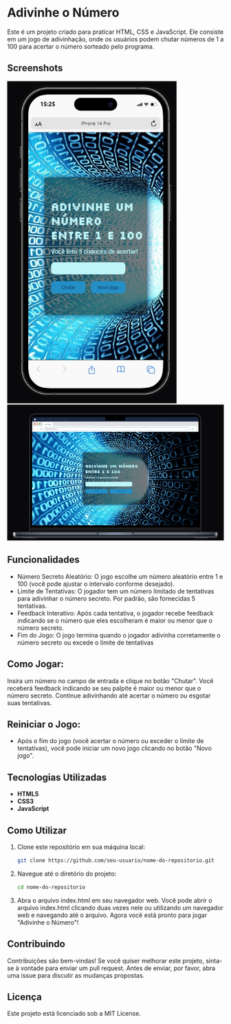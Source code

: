 # Adivinhe o Número

Este é um projeto criado para praticar HTML, CSS e JavaScript. Ele consiste em um jogo de adivinhação, onde os usuários podem chutar números de 1 a 100 para acertar o número sorteado pelo programa.

## Screenshots
![img](src/images/tela-mobile.jpeg) ![img](src/images/tela-desktop.jpeg)

## Funcionalidades

- Número Secreto Aleatório: O jogo escolhe um número aleatório entre 1 e 100 (você pode ajustar o intervalo conforme desejado).
- Limite de Tentativas: O jogador tem um número limitado de tentativas para adivinhar o número secreto. Por padrão, são fornecidas 5 tentativas.
- Feedback Interativo: Após cada tentativa, o jogador recebe feedback indicando se o número que eles escolheram é maior ou menor que o número secreto.
- Fim do Jogo: O jogo termina quando o jogador adivinha corretamente o número secreto ou excede o limite de tentativas

## Como Jogar:
 Insira um número no campo de entrada e clique no botão "Chutar".
 Você receberá feedback indicando se seu palpite é maior ou menor que o número secreto.
 Continue adivinhando até acertar o número ou esgotar suas tentativas.

## Reiniciar o Jogo:
- Após o fim do jogo (você acertar o número ou exceder o limite de tentativas), você pode iniciar um novo jogo clicando no botão "Novo jogo".

## Tecnologias Utilizadas

- **HTML5**
- **CSS3**
- **JavaScript**

## Como Utilizar

1. Clone este repositório em sua máquina local:

   ```bash
   git clone https://github.com/seu-usuario/nome-do-repositorio.git
2. Navegue até o diretório do projeto:

    ```bash
    cd nome-do-repositorio
3. Abra o arquivo index.html em seu navegador web. Você pode abrir o arquivo index.html clicando duas vezes nele ou utilizando um navegador web e navegando até o arquivo. Agora você está pronto para jogar "Adivinhe o Número"!


## Contribuindo
Contribuições são bem-vindas! Se você quiser melhorar este projeto, sinta-se à vontade para enviar um pull request. Antes de enviar, por favor, abra uma issue para discutir as mudanças propostas.

## Licença
Este projeto está licenciado sob a MIT License.
